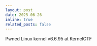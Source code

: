 ```yaml
---
layout: post
date: 2025-06-26
inline: true
related_posts: false
---
```


Pwned Linux kernel v6.6.95 at KernelCTF